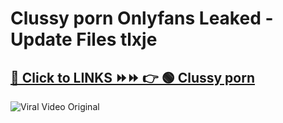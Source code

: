 
 # Clussy porn Onlyfans Leaked - Update Files tlxje

## <h2><a href="https://clipsfans.com/Clussy_porn&ref=git">🔗 Click to LINKS ⏩⏩ 👉 🟢 Clussy porn </a></h2>

<a href="https://clipsfans.com/Clussy_porn&ref=git" rel="nofollow" data-target="animated-image.originalLink"><img src="https://i.ibb.co.com/xMMVF88/686577567.gif" alt="Viral Video Original" style="max-width: 100%; display: inline-block;" data-target="animated-image.originalImage"></a>

